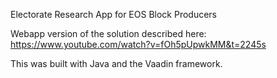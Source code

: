 Electorate Research App for EOS Block Producers

Webapp version of the solution described here: https://www.youtube.com/watch?v=fOh5pUpwkMM&t=2245s

This was built with Java and the Vaadin framework.

